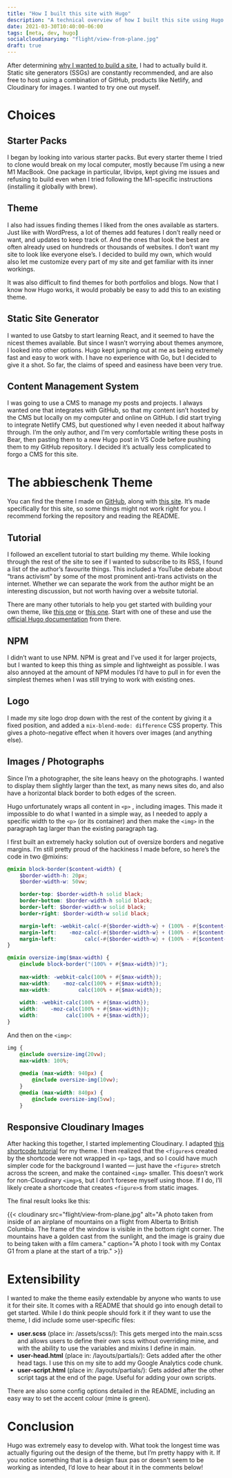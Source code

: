 ```yaml
---
title: "How I built this site with Hugo"
description: "A technical overview of how I built this site using Hugo and a custom theme."
date: 2021-03-30T10:40:00-06:00
tags: [meta, dev, hugo]
socialcloudinaryimg: "flight/view-from-plane.jpg"
draft: true
---
```

After determining [why I wanted to build a site](/posts/why-built-site/), I had to actually build it. Static site generators (SSGs) are constantly recommended, and are also free to host using a combination of GitHub, products like Netlify, and Cloudinary for images. I wanted to try one out myself.

# Choices
## Starter Packs
I began by looking into various starter packs.  But every starter theme I tried to clone would break on my local computer, mostly because I’m using a new M1 MacBook. One package in particular, libvips, kept giving me issues and refusing to build even when I tried following the M1-specific instructions (installing it globally with brew).

## Theme
I also had issues finding themes I liked from the ones available as starters. Just like with WordPress, a lot of themes add features I don’t really need or want, and updates to keep track of. And the ones that look the best are often already used on hundreds or thousands of websites. I don’t want my site to look like everyone else’s. I decided to build my own, which would also let me customize every part of my site and get familiar with its inner workings.

It was also difficult to find themes for both portfolios and blogs. Now that I know how Hugo works, it would probably be easy to add this to an existing theme.

## Static Site Generator
I wanted to use Gatsby to start learning React, and it seemed to have the nicest themes available. But since I wasn’t worrying about themes anymore, I looked into other options. Hugo kept jumping out at me as being extremely fast and easy to work with. I have no experience with Go, but I decided to give it a shot. So far, the claims of speed and easiness have been very true.

## Content Management System
I was going to use a CMS to manage my posts and projects. I always wanted one that integrates with GitHub, so that my content isn’t hosted by the CMS but locally on my computer and online on GitHub. I did start trying to integrate Netlify CMS, but questioned why I even needed it about halfway through. I’m the only author, and I’m very comfortable writing these posts in Bear, then pasting them to a new Hugo post in VS Code before pushing them to my GitHub repository. I decided it’s actually less complicated to forgo a CMS for this site.

# The abbieschenk Theme
You can find the theme I made on [GitHub](https://github.com/abbieschenk/hugo-theme-abbieschenk), along with [this site](https://github.com/abbieschenk/abbieschenk.com). It’s made specifically for this site, so some things might not work right for you. I recommend forking the repository and reading the README.

## Tutorial
I followed an excellent tutorial to start building my theme. While looking through the rest of the site to see if I wanted to subscribe to its RSS, I found a list of the author’s favourite things. This included a YouTube debate about “trans activism” by some of the most prominent anti-trans activists on the internet. Whether we can separate the work from the author might be an interesting discussion, but not worth having over a website tutorial.

There are many other tutorials to help you get started with building your own theme, like [this one](https://retrolog.io/blog/creating-a-hugo-theme-from-scratch/) or [this one](https://pakstech.com/blog/create-hugo-theme/). Start with one of these and use the [official Hugo documentation](https://gohugo.io/documentation/) from there.

## NPM
I didn’t want to use NPM. NPM is great and I’ve used it for larger projects, but I wanted to keep this thing as simple and lightweight as possible. I was also annoyed at the amount of NPM modules I’d have to pull in for even the simplest themes when I was still trying to work with existing ones.

## Logo
I made my site logo drop down with the rest of the content by giving it a fixed position, and added a `mix-blend-mode: difference` CSS property. This gives a photo-negative effect when it hovers over images (and anything else).

## Images / Photographs
Since I’m a photographer, the site leans heavy on the photographs. I wanted to display them slightly larger than the text, as many news sites do, and also have a horizontal black border to both edges of the screen.

Hugo unfortunately wraps all content in  `<p>` , including images. This made it impossible to do what I wanted in a simple way, as I needed to apply a specific width to the `<p>` (or its container) and then make the `<img>` in the paragraph tag larger than the existing paragraph tag.

I first built an extremely hacky solution out of oversize borders and negative margins. I’m still pretty proud of the hackiness I made before, so here’s the code in two @mixins:

```scss
@mixin block-border($content-width) {
    $border-width-h: 20px;
    $border-width-w: 50vw;

    border-top: $border-width-h solid black;
    border-bottom: $border-width-h solid black;
    border-left: $border-width-w solid black;
    border-right: $border-width-w solid black;

    margin-left: -webkit-calc(-#{$border-width-w} + (100% - #{$content-width})/2);
    margin-left:    -moz-calc(-#{$border-width-w} + (100% - #{$content-width})/2);
    margin-left:         calc(-#{$border-width-w} + (100% - #{$content-width})/2); 
}

@mixin oversize-img($max-width) {
    @include block-border("(100% + #{$max-width})");
    
    max-width: -webkit-calc(100% + #{$max-width});
    max-width:    -moz-calc(100% + #{$max-width});
    max-width:         calc(100% + #{$max-width}); 
    
    width: -webkit-calc(100% + #{$max-width});
    width:    -moz-calc(100% + #{$max-width});
    width:         calc(100% + #{$max-width}); 
}

```

And then on the `<img>`: 
```scss
img {
    @include oversize-img(20vw);
	max-width: 100%;
    
    @media (max-width: 940px) {
        @include oversize-img(10vw);
    }
	@media (max-width: 840px) {
		@include oversize-img(5vw);
	}
```

## Responsive Cloudinary Images
After hacking this together, I started implementing Cloudinary. I adapted [this shortcode tutorial](https://harrycresswell.com/articles/cloudinary/) for my theme. I then realized that the `<figure>`s created by the shortcode were not wrapped in `<p>` tags, and so I could have much simpler code for the background I wanted — just have the `<figure>` stretch across the screen, and make the contained `<img>` smaller. This doesn’t work for non-Cloudinary  `<img>`s, but I don’t foresee myself using those. If I do, I’ll likely create a shortcode that creates `<figure>`s from static images.

The final result looks lke this:

{{< cloudinary src="flight/view-from-plane.jpg" alt="A photo taken from inside of an airplane of mountains on a flight from Alberta to British Columbia. The frame of the window is visible in the bottom right corner. The mountains have a golden cast from the sunlight, and the image is grainy due to being taken with a film camera." caption="A photo I took with my Contax G1 from a plane at the start of a trip." >}}

# Extensibility
I wanted to make the theme easily extendable by anyone who wants to use it for their site. It comes with a README that should go into enough detail to get started. While I do think people should fork it if they want to use the theme, I did include some user-specific files:

* **user.scss** (place in: /assets/scss/): This gets merged into the main.scss and allows users to define their own scss without overriding mine, and with the ability to use the variables and mixins I define in main.
* **user-head.html** (place in: /layouts/partials/): Gets added after the other head tags. I use this on my site to add my Google Analytics code chunk.
* **user-script.html** (place in: /layouts/partials/): Gets added after the other script tags at the end of the page. Useful for adding your own scripts.

There are also some config options detailed in the README, including an easy way to set the accent colour (mine is <span style="color:#53705C;font-weight:bold">green</span>).

# Conclusion
Hugo was extremely easy to develop with. What took the longest time was actually figuring out the design of the theme, but I’m pretty happy with it. If you notice something that is a design faux pas or doesn't seem to be working as intended, I’d love to hear about it in the comments below!